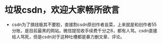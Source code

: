 # 垃圾csdn，欢迎大家畅所欲言

- csdn为了搞钱极其不要脸，直接割csdn原创作者韭菜，上来就是和创作者55分账，是目前最黑的网站。微信提现收手续费千分之6，都有人骂。csdn直接给人骂死，但是csdn对于这种吐槽都是暴力删文章、评论。

